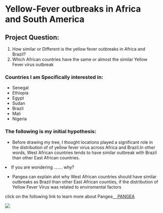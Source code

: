 

<html>
<link rel="stylesheet" type="text/css" href="eba.css">
<body>
<h1>Yellow-Fever outbreaks in Africa and South America</h1>
<h2>Project Question:</h3>
<ol>
<li>How similar or Different is the yellow fever outbreaks in Africa and Brazil?</li>
<li>Which African countries have the same or almost the similar Yellow Fever virus outbreak</li>
 
</ol>
<h3>Countries I am Specifically interested in:</h2>
<ul>
  <li>Senegal</li>
  <li>Ethiopia</li>
  <li>Egypt</li>
  <li>Sudan</li>
  <li>Brazil</li>
  <li>Mali</li>
  <li>Nigeria</li>
</ul>
<h3>The following is my initial hypothesis:</h3>
<ul>
<li>Before drawing my tree, I thought locations played a significant role in the distribution of of yellow fever virus across Africa and Brazil.In other words, West African countries tends to have similar outbreak with Brazil than other East African countries. </li>
</ul>
<li>If you are wondering ....... why?</li>
<ul>
<li>Pangea can explain alot why West African countries should have similar outbreaks as Brazil than other East African counties, if the distribution of Yellow Fever Virus was related to enviromental factors</li>
</ul>
<p>click on the following link to learn more about Pangea<a href="https://en.wikipedia.org/wiki/Pangaea">&nbsp&nbsp&nbsp&nbspPANGEA</a></p>
<img src="yellowfever_fullgenome_AfrSA.png" >
</body>
</html>

